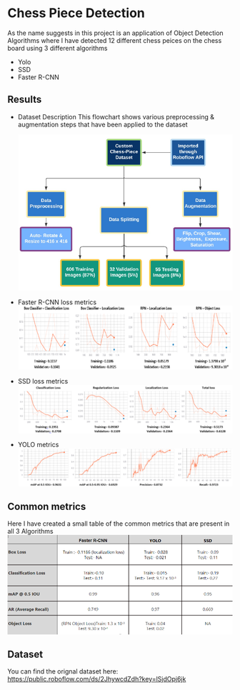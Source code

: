 # Chess Piece Detection
As the name suggests in this project is an application of Object Detection Algorithms where I have detected 12 different chess peices on the chess board using 3 different algorithms
- Yolo
- SSD
- Faster R-CNN

## Results
- Dataset Description
This flowchart shows various preprocessing & augmentation steps that have been applied to the dataset

   <img src="https://github.com/Vibhugupta10616/Chess-peice-Object-Detection/blob/main/imgs/Picture1.png" width="550" height="350">

- Faster R-CNN loss metrics
![alt text](https://github.com/Vibhugupta10616/Chess-peice-Object-Detection/blob/main/imgs/Picture2.png)

- SSD loss metrics
![alt text](https://github.com/Vibhugupta10616/Chess-peice-Object-Detection/blob/main/imgs/Picture3.png)

- YOLO metrics
![alt text](https://github.com/Vibhugupta10616/Chess-peice-Object-Detection/blob/main/imgs/Picture4.png)

## Common metrics
Here I have created a small table of the common metrics that are present in all 3 Algorithms
![alt text](https://github.com/Vibhugupta10616/Chess-peice-Object-Detection/blob/main/imgs/Picture5.png)

## Dataset
You can find the orignal dataset here: https://public.roboflow.com/ds/2JhywcdZdh?key=lSjdOpj6jk


